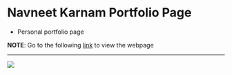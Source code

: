 # Navneet Karnam Portfolio Page
- Personal portfolio page 

**NOTE**: Go to the following [link](http://navneetkarnam.github.io/navneetkarnam/index.html) to view the webpage

* * * 

![](assets/stylesheets/images/image2.png)


